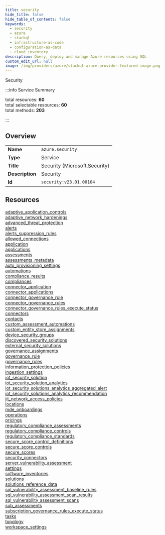 ```yaml
---
title: security
hide_title: false
hide_table_of_contents: false
keywords:
  - security
  - azure
  - stackql
  - infrastructure-as-code
  - configuration-as-data
  - cloud inventory
description: Query, deploy and manage Azure resources using SQL
custom_edit_url: null
image: /img/providers/azure/stackql-azure-provider-featured-image.png
---
```

Security  
    
:::info Service Summary

<div class="row">
<div class="providerDocColumn">
<span>total resources:&nbsp;<b>60</b></span><br />
<span>total selectable resources:&nbsp;<b>60</b></span><br />
<span>total methods:&nbsp;<b>203</b></span><br />
</div>
</div>

:::

## Overview
<table><tbody>
<tr><td><b>Name</b></td><td><code>azure.security</code></td></tr>
<tr><td><b>Type</b></td><td>Service</td></tr>
<tr><td><b>Title</b></td><td>Security (Microsoft.Security)</td></tr>
<tr><td><b>Description</b></td><td>Security</td></tr>
<tr><td><b>Id</b></td><td><code>security:v23.01.00104</code></td></tr>
</tbody></table>

## Resources
<div class="row">
<div class="providerDocColumn">
<a href="/providers/azure/security/adaptive_application_controls/">adaptive_application_controls</a><br />
<a href="/providers/azure/security/adaptive_network_hardenings/">adaptive_network_hardenings</a><br />
<a href="/providers/azure/security/advanced_threat_protection/">advanced_threat_protection</a><br />
<a href="/providers/azure/security/alerts/">alerts</a><br />
<a href="/providers/azure/security/alerts_suppression_rules/">alerts_suppression_rules</a><br />
<a href="/providers/azure/security/allowed_connections/">allowed_connections</a><br />
<a href="/providers/azure/security/application/">application</a><br />
<a href="/providers/azure/security/applications/">applications</a><br />
<a href="/providers/azure/security/assessments/">assessments</a><br />
<a href="/providers/azure/security/assessments_metadata/">assessments_metadata</a><br />
<a href="/providers/azure/security/auto_provisioning_settings/">auto_provisioning_settings</a><br />
<a href="/providers/azure/security/automations/">automations</a><br />
<a href="/providers/azure/security/compliance_results/">compliance_results</a><br />
<a href="/providers/azure/security/compliances/">compliances</a><br />
<a href="/providers/azure/security/connector_application/">connector_application</a><br />
<a href="/providers/azure/security/connector_applications/">connector_applications</a><br />
<a href="/providers/azure/security/connector_governance_rule/">connector_governance_rule</a><br />
<a href="/providers/azure/security/connector_governance_rules/">connector_governance_rules</a><br />
<a href="/providers/azure/security/connector_governance_rules_execute_status/">connector_governance_rules_execute_status</a><br />
<a href="/providers/azure/security/connectors/">connectors</a><br />
<a href="/providers/azure/security/contacts/">contacts</a><br />
<a href="/providers/azure/security/custom_assessment_automations/">custom_assessment_automations</a><br />
<a href="/providers/azure/security/custom_entity_store_assignments/">custom_entity_store_assignments</a><br />
<a href="/providers/azure/security/device_security_groups/">device_security_groups</a><br />
<a href="/providers/azure/security/discovered_security_solutions/">discovered_security_solutions</a><br />
<a href="/providers/azure/security/external_security_solutions/">external_security_solutions</a><br />
<a href="/providers/azure/security/governance_assignments/">governance_assignments</a><br />
<a href="/providers/azure/security/governance_rule/">governance_rule</a><br />
<a href="/providers/azure/security/governance_rules/">governance_rules</a><br />
<a href="/providers/azure/security/information_protection_policies/">information_protection_policies</a><br />
</div>
<div class="providerDocColumn">
<a href="/providers/azure/security/ingestion_settings/">ingestion_settings</a><br />
<a href="/providers/azure/security/iot_security_solution/">iot_security_solution</a><br />
<a href="/providers/azure/security/iot_security_solution_analytics/">iot_security_solution_analytics</a><br />
<a href="/providers/azure/security/iot_security_solutions_analytics_aggregated_alert/">iot_security_solutions_analytics_aggregated_alert</a><br />
<a href="/providers/azure/security/iot_security_solutions_analytics_recommendation/">iot_security_solutions_analytics_recommendation</a><br />
<a href="/providers/azure/security/jit_network_access_policies/">jit_network_access_policies</a><br />
<a href="/providers/azure/security/locations/">locations</a><br />
<a href="/providers/azure/security/mde_onboardings/">mde_onboardings</a><br />
<a href="/providers/azure/security/operations/">operations</a><br />
<a href="/providers/azure/security/pricings/">pricings</a><br />
<a href="/providers/azure/security/regulatory_compliance_assessments/">regulatory_compliance_assessments</a><br />
<a href="/providers/azure/security/regulatory_compliance_controls/">regulatory_compliance_controls</a><br />
<a href="/providers/azure/security/regulatory_compliance_standards/">regulatory_compliance_standards</a><br />
<a href="/providers/azure/security/secure_score_control_definitions/">secure_score_control_definitions</a><br />
<a href="/providers/azure/security/secure_score_controls/">secure_score_controls</a><br />
<a href="/providers/azure/security/secure_scores/">secure_scores</a><br />
<a href="/providers/azure/security/security_connectors/">security_connectors</a><br />
<a href="/providers/azure/security/server_vulnerability_assessment/">server_vulnerability_assessment</a><br />
<a href="/providers/azure/security/settings/">settings</a><br />
<a href="/providers/azure/security/software_inventories/">software_inventories</a><br />
<a href="/providers/azure/security/solutions/">solutions</a><br />
<a href="/providers/azure/security/solutions_reference_data/">solutions_reference_data</a><br />
<a href="/providers/azure/security/sql_vulnerability_assessment_baseline_rules/">sql_vulnerability_assessment_baseline_rules</a><br />
<a href="/providers/azure/security/sql_vulnerability_assessment_scan_results/">sql_vulnerability_assessment_scan_results</a><br />
<a href="/providers/azure/security/sql_vulnerability_assessment_scans/">sql_vulnerability_assessment_scans</a><br />
<a href="/providers/azure/security/sub_assessments/">sub_assessments</a><br />
<a href="/providers/azure/security/subscription_governance_rules_execute_status/">subscription_governance_rules_execute_status</a><br />
<a href="/providers/azure/security/tasks/">tasks</a><br />
<a href="/providers/azure/security/topology/">topology</a><br />
<a href="/providers/azure/security/workspace_settings/">workspace_settings</a><br />
</div>
</div>
